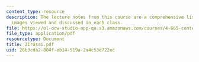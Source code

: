 ```yaml
---
content_type: resource
description: The lecture notes from this course are a comprehensive listing of the
  images viewed and discussed in each class.
file: https://ol-ocw-studio-app-qa.s3.amazonaws.com/courses/4-665-contemporary-architecture-and-critical-debate-spring-2002/26b3cda2884feb14519a2a4c53e722ec_21rossi.pdf
file_type: application/pdf
resourcetype: Document
title: 21rossi.pdf
uid: 26b3cda2-884f-eb14-519a-2a4c53e722ec
---
```

